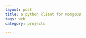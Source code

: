 ```yaml
---
layout: post
title: a python client for MongoDB 
tags: web
category: projects

---
```


<script src="https://gist.github.com/selimslab/70caedd9ce34f2b4a762fdc9774a443b.js"></script>